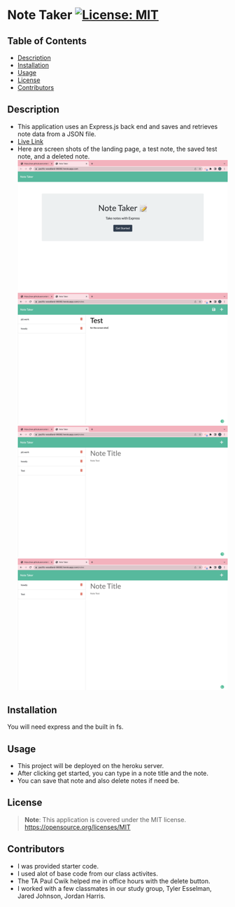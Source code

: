 
# Note Taker [![License: MIT](https://img.shields.io/badge/License-MIT-yellow.svg)](https://opensource.org/licenses/MIT)

## Table of Contents
- [Description](#description)
- [Installation](#installation)
- [Usage](#usage)
- [License](#license)
- [Contributors](#contributors)


## Description
- This application uses an Express.js back end and saves and retrieves note data from a JSON file.
- [Live Link](https://pacific-woodland-99392.herokuapp.com)
- Here are screen shots of the landing page, a test note, the saved test note, and a deleted note.
![Webpage Screenshot](./imgs/Screen%20Shot%202022-09-30%20at%202.55.29%20PM.png)
![Webpage Screenshot](./imgs/Screen%20Shot%202022-09-30%20at%202.55.46%20PM.png)
![Webpage Screenshot](./imgs/Screen%20Shot%202022-09-30%20at%202.55.55%20PM.png)
![Webpage Screenshot](./imgs/Screen%20Shot%202022-09-30%20at%202.56.07%20PM.png)


## Installation
You will need express and the built in fs.

## Usage
- This project will be deployed on the heroku server. 
- After clicking get started, you can type in a note title and the note. 
- You can save that note and also delete notes if need be.

## License
> **Note**: This application is covered under the MIT license. https://opensource.org/licenses/MIT

## Contributors
- I was provided starter code.
- I used alot of base code from our class activites.
- The TA Paul Cwik helped me in office hours with the delete button.
- I worked with a few classmates in our study group, Tyler Esselman, Jared Johnson, Jordan Harris.


